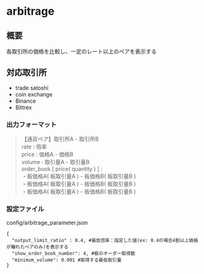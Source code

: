 # arbitrage

## 概要
各取引所の価格を比較し、一定のレート以上のペアを表示する

## 対応取引所
- trade satoshi
- coin exchange
- Binance
- Bittrex

### 出力フォーマット
>【通貨ペア】取引所A - 取引所B  
>rate : 倍率  
>price : 価格A - 価格B  
>volume : 取引量A - 取引量B  
>order_book [ price( quantity ) ] :  
>・板価格A( 板取引量A ) - 板価格B( 板取引量B )  
>・板価格A( 板取引量A ) - 板価格B( 板取引量B )  
>・板価格A( 板取引量A ) - 板価格B( 板取引量B )  

### 設定ファイル
config/arbitrage_parameter.json
```
{
  "output_limit_ratio" : 0.4, #最低倍率：指定した値(ex: 0.4の場合4割以上価格が離れたペアのみ)を表示する
  "show_order_book_number": 4, #板のオーダー取得数
  "minimum_volume": 0.001 #取得する最低取引量
}
```
